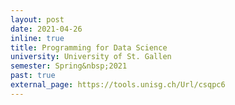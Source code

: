 ```yaml
---
layout: post
date: 2021-04-26
inline: true
title: Programming for Data Science
university: University of St. Gallen
semester: Spring&nbsp;2021
past: true
external_page: https://tools.unisg.ch/Url/csqpc6
---
```

